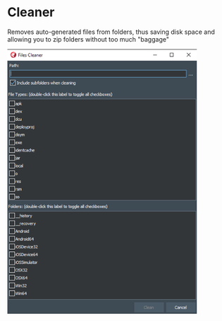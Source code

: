 # Cleaner

Removes auto-generated files from folders, thus saving disk space and allowing you to zip folders without too much "baggage"

<img src="../Screenshots/FilesCleaner.png" alt="FilesCleaner" height="600">
